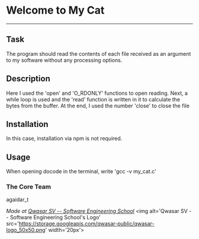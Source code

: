 # Welcome to My Cat
***

## Task
The program should read the contents of each file received as an argument to my software without any processing options.

## Description
Here I used the 'open' and 'O_RDONLY' functions to open reading. Next, a while loop is used and the 'read' function is written in it to calculate the bytes from the buffer. At the end, I used the number 'close' to close the file

## Installation
In this case, installation via npm is not required.

## Usage
When opening docode in the terminal, write 'gcc -v my_cat.c'

### The Core Team
agaidar_t

<span><i>Made at <a href='https://qwasar.io'>Qwasar SV -- Software Engineering School</a></i></span>
<span><img alt='Qwasar SV -- Software Engineering School's Logo' src='https://storage.googleapis.com/qwasar-public/qwasar-logo_50x50.png' width='20px'></span>
